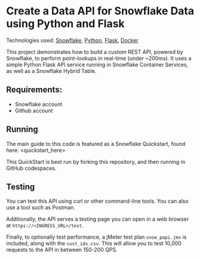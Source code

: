 # Create a Data API for Snowflake Data using Python and Flask
Technologies used: [Snowflake](https://snowflake.com/), [Python](https://www.python.org/), 
[Flask](https://palletsprojects.com/p/flask/), [Docker](https://www.docker.com/)

This project demonstrates how to build a custom REST API, powered by Snowflake, to perform point-lookups in real-time (under ~200ms). 
It uses a simple Python Flask API service running in Snowflake Container Services, as well as a Snowflake Hybrid Table.

## Requirements:
* Snowflake account
* Github account

## Running
The main guide to this code is featured as a Snowflake Quickstart, found here: <quickstart_here>

This QuickStart is best run by forking this repository, and then running in GitHub codespaces.

## Testing
You can test this API using curl or other command-line tools. You can also use a tool such as Postman.

Additionally, the API serves a testing page you can open in a web browser at `https://<INGRESS_URL>/test`.

Finally, to optionally test performance, a jMeter test plan `snow_papi.jmx` is included, along with the `cust_ids.csv`. This will allow you to test 10,000 requests to the API in between 150-200 QPS.
